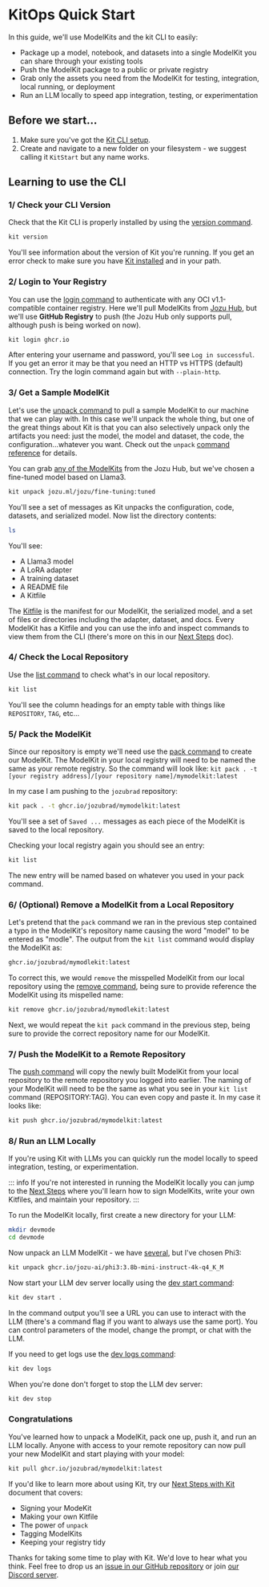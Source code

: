 <script setup>
import vGaTrack from '@theme/directives/ga'
</script>

# KitOps Quick Start

In this guide, we'll use ModelKits and the kit CLI to easily:
* Package up a model, notebook, and datasets into a single ModelKit you can share through your existing tools
* Push the ModelKit package to a public or private registry
* Grab only the assets you need from the ModelKit for testing, integration, local running, or deployment
* Run an LLM locally to speed app integration, testing, or experimentation

## Before we start...

1. Make sure you've got the [Kit CLI setup](./cli/installation.md).
2. Create and navigate to a new folder on your filesystem - we suggest calling it `KitStart` but any name works.

## Learning to use the CLI

### 1/ Check your CLI Version

Check that the Kit CLI is properly installed by using the [version command](./cli/cli-reference.md#kit-version).

```sh
kit version
```

You'll see information about the version of Kit you're running. If you get an error check to make sure you have [Kit installed](./cli/installation.md) and in your path.

### 2/ Login to Your Registry

You can use the [login command](./cli/cli-reference.md#kit-login) to authenticate with any OCI v1.1-compatible container registry. Here we'll pull ModelKits from [Jozu Hub](https://jozu.ml/discover), but we'll use **GitHub Registry** to push (the Jozu Hub only supports pull, although push is being worked on now).

```sh
kit login ghcr.io
```

After entering your username and password, you'll see `Log in successful`. If you get an error it may be that you need an HTTP vs HTTPS (default) connection. Try the login command again but with `--plain-http`.

### 3/ Get a Sample ModelKit

Let's use the [unpack command](./cli/cli-reference.md#kit-unpack) to pull a sample ModelKit to our machine that we can play with. In this case we'll unpack the whole thing, but one of the great things about Kit is that you can also selectively unpack only the artifacts you need: just the model, the model and dataset, the code, the configuration...whatever you want. Check out the `unpack` [command reference](./cli/cli-reference.md#kit-unpack) for details.

You can grab <a href="https://jozu.ml/discover"
  v-ga-track="{
    category: 'link',
    label: 'grab any of the ModelKits',
    location: 'docs/quick-start'
  }">any of the ModelKits</a> from the Jozu Hub, but we've chosen a fine-tuned model based on Llama3.

```sh
kit unpack jozu.ml/jozu/fine-tuning:tuned
```

You'll see a set of messages as Kit unpacks the configuration, code, datasets, and serialized model. Now list the directory contents:

```sh
ls
```

You'll see:
* A Llama3 model
* A LoRA adapter
* A training dataset
* A README file
* A Kitfile

The [Kitfile](./kitfile/kf-overview.md) is the manifest for our ModelKit, the serialized model, and a set of files or directories including the adapter, dataset, and docs. Every ModelKit has a Kitfile and you can use the info and inspect commands to view them from the CLI (there's more on this in our [Next Steps](next-steps.md) doc).

### 4/ Check the Local Repository

Use the [list command](./cli/cli-reference.md#kit-list) to check what's in our local repository.

```sh
kit list
```

You'll see the column headings for an empty table with things like `REPOSITORY`, `TAG`, etc...

### 5/ Pack the ModelKit

Since our repository is empty we'll need use the [pack command](./cli/cli-reference.md#kit-pack) to create our ModelKit. The ModelKit in your local registry will need to be named the same as your remote registry. So the command will look like: `kit pack . -t [your registry address]/[your repository name]/mymodelkit:latest`

In my case I am pushing to the `jozubrad` repository:

```sh
kit pack . -t ghcr.io/jozubrad/mymodelkit:latest
```

You'll see a set of `Saved ...` messages as each piece of the ModelKit is saved to the local repository.

Checking your local registry again you should see an entry:

```sh
kit list
```

The new entry will be named based on whatever you used in your pack command.

### 6/ (Optional) Remove a ModelKit from a Local Repository

Let's pretend that the `pack` command we ran in the previous step contained a typo in the ModelKit's repository name causing the word "model" to be entered as "modle". The output from the `kit list` command would display the ModelKit as:

```sh
ghcr.io/jozubrad/mymodlekit:latest
```

To correct this, we would `remove` the misspelled ModelKit from our local repository using the [remove command](./cli/cli-reference.md#kit-remove), being sure to provide reference the ModelKit using its mispelled name:

```sh
kit remove ghcr.io/jozubrad/mymodlekit:latest
```

Next, we would repeat the `kit pack` command in the previous step, being sure to provide the correct repository name for our ModelKit.

### 7/ Push the ModelKit to a Remote Repository

The [push command](./cli/cli-reference.md#kit-push) will copy the newly built ModelKit from your local repository to the remote repository you logged into earlier. The naming of your ModelKit will need to be the same as what you see in your `kit list` command (REPOSITORY:TAG). You can even copy and paste it. In my case it looks like:

```sh
kit push ghcr.io/jozubrad/mymodelkit:latest
```

### 8/ Run an LLM Locally

If you're using Kit with LLMs you can quickly run the model locally to speed integration, testing, or experimentation.

<!-- The syntax below makes an Info callout box in Vitpress at compile time -->
::: info
If you're not interested in running the ModelKit locally you can jump to the [Next Steps](next-steps.md) where you'll learn how to sign ModelKits, write your own Kitfiles, and maintain your repository.
:::

To run the ModelKit locally, first create a new directory for your LLM:

```sh
mkdir devmode
cd devmode
```

Now unpack an LLM ModelKit - we have [several](https://github.com/orgs/jozu-ai/packages), but I've chosen Phi3:

```sh
kit unpack ghcr.io/jozu-ai/phi3:3.8b-mini-instruct-4k-q4_K_M
```

Now start your LLM dev server locally using the [dev start command](./cli/cli-reference.md#kit-dev-start):

```sh
kit dev start .
```

In the command output you'll see a URL you can use to interact with the LLM (there's a command flag if you want to always use the same port). You can control parameters of the model, change the prompt, or chat with the LLM.

If you need to get logs use the [dev logs command](./cli/cli-reference.md#kit-dev-logs):

```sh
kit dev logs
```

When you're done don't forget to stop the LLM dev server:

```sh
kit dev stop
```

### Congratulations

You've learned how to unpack a ModelKit, pack one up, push it, and run an LLM locally. Anyone with access to your remote repository can now pull your new ModelKit and start playing with your model:

```sh
kit pull ghcr.io/jozubrad/mymodelkit:latest
```

If you'd like to learn more about using Kit, try our [Next Steps with Kit](./next-steps.md) document that covers:
* Signing your ModeKit
* Making your own Kitfile
* The power of `unpack`
* Tagging ModelKits
* Keeping your registry tidy

Thanks for taking some time to play with Kit. We'd love to hear what you think. Feel free to drop us an [issue in our GitHub repository](https://github.com/jozu-ai/kitops/issues) or join [our Discord server](https://discord.gg/3eDb4yAN).
